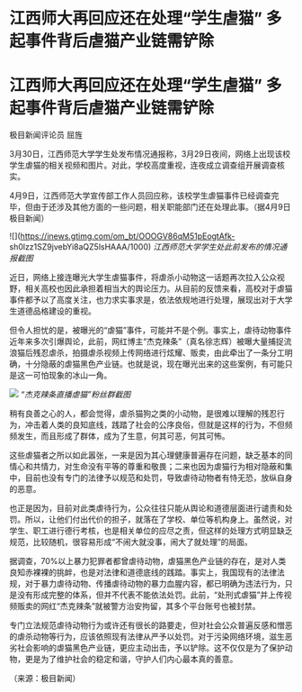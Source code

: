 # 江西师大再回应还在处理“学生虐猫” 多起事件背后虐猫产业链需铲除

# 江西师大再回应还在处理“学生虐猫” 多起事件背后虐猫产业链需铲除

极目新闻评论员 屈旌

3月30日，江西师范大学学生处发布情况通报称，3月29日夜间，网络上出现该校学生虐猫的相关视频和图片。对此，学校高度重视，连夜成立调查组开展调查核实。

4月9日，江西师范大学宣传部工作人员回应称，该校学生虐猫事件已经调查完毕，但由于还涉及其他方面的一些问题，相关职能部门还在处理此事。（据4月9日极目新闻）

![](https://inews.gtimg.com/om_bt/OOOGV86qM51pEogtAfk-
sh0lzz1SZ9jvebYi8aQZ5lsHAAA/1000) _江西师范大学学生处此前发布的情况通报截图_

近日，网络上接连曝光大学生虐猫事件，将虐杀小动物这一话题再次拉入公众视野，相关高校也因此承担着相当大的舆论压力。从目前的反馈来看，高校对于虐猫事件都予以了高度关注，也力求实事求是，依法依规地进行处理，展现出对于大学生道德品格建设的重视。

但令人担忧的是，被曝光的“虐猫”事件，可能并不是个例。事实上，虐待动物事件近年来多次引爆舆论，此前，网红博主“杰克辣条”（真名徐志辉）被曝大量捕捉流浪猫后残忍虐杀，拍摄虐杀视频上传网络进行炫耀、贩卖，由此牵出了一条分工明确，十分隐蔽的虐猫黑色产业链。也就是说，现在曝光出来的这些案例，有可能只是这一可怕现象的冰山一角。

![](https://inews.gtimg.com/news_bt/OEhEQ0or1qm0cIDpTvIT_UAG8MYVEFa7Bug8ZfG29C4PQAA/1000)
_“杰克辣条直播虐猫”粉丝群截图_

稍有良善之心的人，都会觉得，虐杀猫狗之类的小动物，是很难以理解的残忍行为，冲击着人类的良知底线，践踏了社会的公序良俗，但就是这样的行为，不但频频发生，而且形成了群体，成为了生意，何其可恶，何其可怖。

这些虐猫者之所以如此嚣张，一来是因为其心理健康普遍存在问题，缺乏基本的同情心和共情力，对生命没有平等的尊重和敬畏；二来也因为虐猫行为相对隐蔽和集中，目前也没有专门的法律予以规范和处罚，导致虐待动物者有恃无恐，放纵自身的恶意。

也正是因为，目前对此类虐待行为，公众往往只能从舆论和道德层面进行谴责和处罚。所以，让他们付出代价的担子，就落在了学校、单位等机构身上。虽然说，对学生、职工进行德行考核，也是相关单位的应尽之责，但这样的处理方式明显缺乏规范，比较随机，很容易形成“不闹大就没事，闹大了就处理”的局面。

据调查，70%以上暴力犯罪者都曾虐待动物，虐猫黑色产业链的存在，是对人类良知赤裸裸的挑衅，也是对法律和道德底线的践踏。事实上，我国现有的法律法规，对于暴力虐待动物、传播虐待动物的暴力血腥内容，都已明确为违法行为，只是没有形成完整的体系，但并不代表不能依法处罚。此前，“处刑式虐猫”并上传视频贩卖的网红“杰克辣条”就被警方治安拘留，其多个平台账号也被封禁。

专门立法规范虐待动物行为或许还有很长的路要走，但对社会公众普遍反感和憎恶的虐杀动物等行为，应该依照现有法律从严予以处罚。对于污染网络环境，滋生恶劣社会影响的虐猫黑色产业链，更应主动出击，予以铲除。这不仅仅是为了保护动物，更是为了维护社会的稳定和谐，守护人们内心最本真的善意。

（来源：极目新闻）

